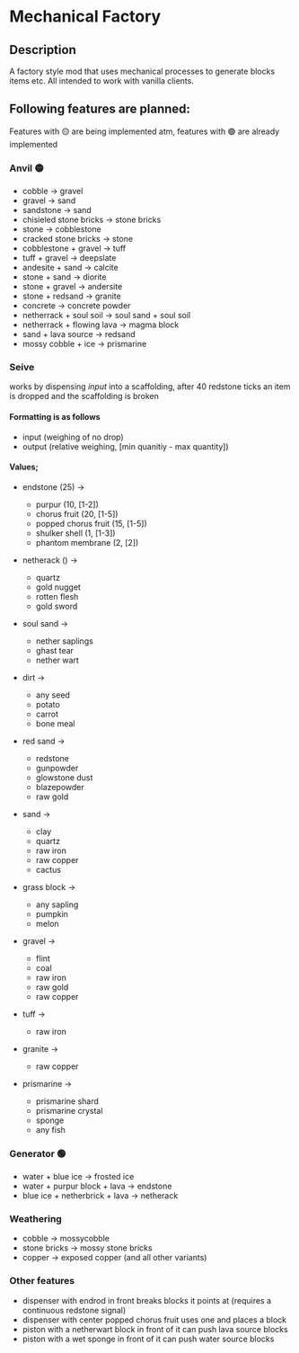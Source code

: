 # Mechanical Factory
## Description
A factory style mod that uses mechanical processes to generate blocks items etc. All intended to work with vanilla clients.

## Following features are planned:
Features with :yellow_circle: are being implemented atm, features with :green_circle: are already implemented

### Anvil :yellow_circle:
- cobble -> gravel
- gravel -> sand
- sandstone -> sand
- chisieled stone bricks -> stone bricks
- stone -> cobblestone
- cracked stone bricks -> stone
- cobblestone + gravel -> tuff
- tuff + gravel -> deepslate
- andesite + sand -> calcite
- stone + sand -> diorite
- stone + gravel -> andersite
- stone + redsand -> granite
- concrete -> concrete powder
- netherrack + soul soil -> soul sand + soul soil
- netherrack + flowing lava -> magma block
- sand + lava source -> redsand
- mossy cobble + ice -> prismarine

### Seive
works by dispensing *input* into a scaffolding, after 40 redstone ticks an item is dropped and the scaffolding is broken

#### Formatting is as follows
 - input (weighing of no drop)
 - output (relative weighing, [min quanitiy - max quantity])

#### Values;
 - endstone (25) ->
   - purpur (10, [1-2])
   - chorus fruit (20, [1-5])
   - popped chorus fruit (15, [1-5])
   - shulker shell (1, [1-3])
   - phantom membrane (2, [2])


- netherack () ->
  - quartz
  - gold nugget
  - rotten flesh
  - gold sword


- soul sand ->
    - nether saplings
    - ghast tear
    - nether wart


- dirt ->
  - any seed
  - potato
  - carrot
  - bone meal


- red sand ->
  - redstone
  - gunpowder
  - glowstone dust
  - blazepowder
  - raw gold


- sand ->
  - clay
  - quartz
  - raw iron
  - raw copper
  - cactus


- grass block ->
  - any sapling
  - pumpkin
  - melon


- gravel ->
  - flint
  - coal
  - raw iron
  - raw gold
  - raw copper


- tuff ->
  - raw iron


- granite ->
  - raw copper


- prismarine ->
  - prismarine shard
  - prismarine crystal
  - sponge
  - any fish

### Generator :green_circle:
- water + blue ice -> frosted ice
- water + purpur block + lava -> endstone
- blue ice + netherbrick + lava -> netherack

### Weathering
- cobble -> mossycobble
- stone bricks -> mossy stone bricks
- copper -> exposed copper (and all other variants)

### Other features
- dispenser with endrod in front breaks blocks it points at (requires a continuous redstone signal)
- dispenser with center popped chorus fruit uses one and places a block
- piston with a netherwart block in front of it can push lava source blocks
- piston with a wet sponge in front of it can push water source blocks

